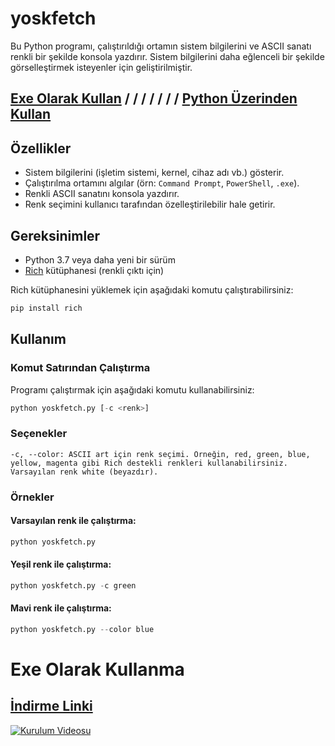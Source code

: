 # yoskfetch

Bu Python programı, çalıştırıldığı ortamın sistem bilgilerini ve ASCII sanatı renkli bir şekilde konsola yazdırır. Sistem bilgilerini daha eğlenceli bir şekilde görselleştirmek isteyenler için geliştirilmiştir.

## [Exe Olarak Kullan](https://github.com/yoskasss/yoskfetch/blob/main/README.md#exe-olarak-kullanma) / / / / / / / [Python Üzerinden Kullan](https://github.com/yoskasss/yoskfetch?tab=readme-ov-file#kullan%C4%B1m)

## Özellikler

- Sistem bilgilerini (işletim sistemi, kernel, cihaz adı vb.) gösterir.
- Çalıştırılma ortamını algılar (örn: `Command Prompt`, `PowerShell`, `.exe`).
- Renkli ASCII sanatını konsola yazdırır.
- Renk seçimini kullanıcı tarafından özelleştirilebilir hale getirir.

## Gereksinimler

- Python 3.7 veya daha yeni bir sürüm
- [Rich](https://github.com/Textualize/rich) kütüphanesi (renkli çıktı için)

Rich kütüphanesini yüklemek için aşağıdaki komutu çalıştırabilirsiniz:
```bash
pip install rich
```
## Kullanım
### Komut Satırından Çalıştırma

Programı çalıştırmak için aşağıdaki komutu kullanabilirsiniz:
```python
python yoskfetch.py [-c <renk>]
```
### Seçenekler

    -c, --color: ASCII art için renk seçimi. Örneğin, red, green, blue, yellow, magenta gibi Rich destekli renkleri kullanabilirsiniz. Varsayılan renk white (beyazdır).

### Örnekler

#### Varsayılan renk ile çalıştırma:
```python
python yoskfetch.py
```
#### Yeşil renk ile çalıştırma:
```python
python yoskfetch.py -c green
```
#### Mavi renk ile çalıştırma:
```python
python yoskfetch.py --color blue
```


# Exe Olarak Kullanma
## [İndirme Linki](https://www.dosya.tc/server/s9u5ar/yoskfetch.zip.html)
[![Kurulum Videosu](https://www.pngrepo.com/png/209296/180/play-button.png)](https://www.youtube.com/watch?v=q3L7W8XrPfw&ab)
